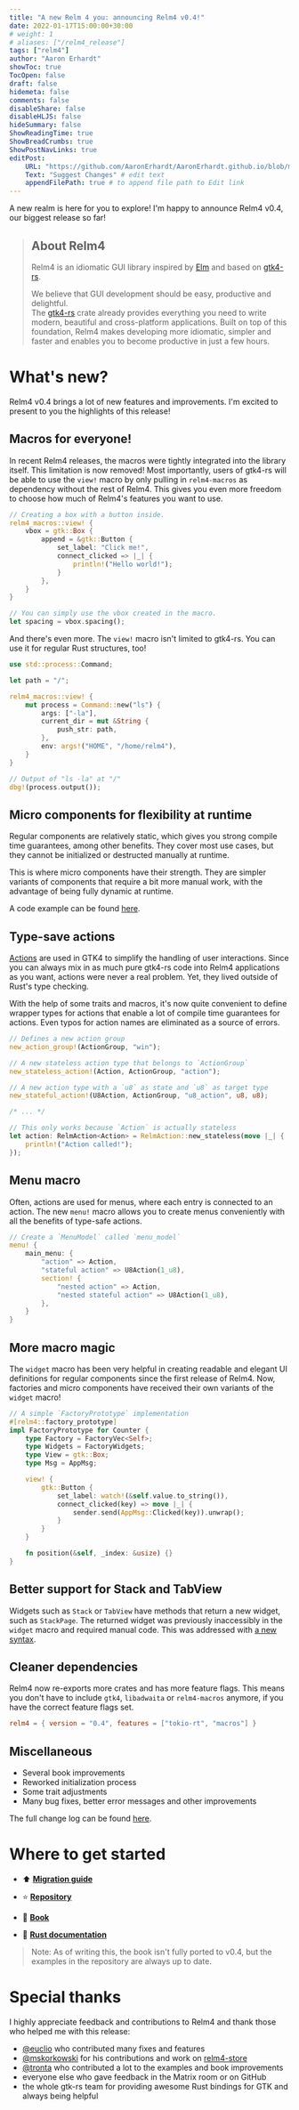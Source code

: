 ```yaml
---
title: "A new Relm 4 you: announcing Relm4 v0.4!"
date: 2022-01-17T15:00:00+30:00
# weight: 1
# aliases: ["/relm4_release"]
tags: ["relm4"]
author: "Aaron Erhardt"
showToc: true
TocOpen: false
draft: false
hidemeta: false
comments: false
disableShare: false
disableHLJS: false
hideSummary: false
ShowReadingTime: true
ShowBreadCrumbs: true
ShowPostNavLinks: true
editPost:
    URL: "https://github.com/AaronErhardt/AaronErhardt.github.io/blob/master/blog-src/content"
    Text: "Suggest Changes" # edit text
    appendFilePath: true # to append file path to Edit link
---
```


A new realm is here for you to explore! I'm happy to announce Relm4 v0.4, our biggest release so far!

> ## About Relm4
> 
> Relm4 is an idiomatic GUI library inspired by [Elm](https://elm-lang.org/) and based on [gtk4-rs](https://crates.io/crates/gtk4).
> 
> We believe that GUI development should be easy, productive and delightful.  
> The [gtk4-rs](https://crates.io/crates/gtk4) crate already provides everything you need to write modern, beautiful and cross-platform applications.
> Built on top of this foundation, Relm4 makes developing more idiomatic, simpler and faster and enables you to become productive in just a few hours.

# What's new?

Relm4 v0.4 brings a lot of new features and improvements. I'm excited to present to you the highlights of this release!

## Macros for everyone!

In recent Relm4 releases, the macros were tightly integrated into the library itself. This limitation is now removed! Most importantly, users of gtk4-rs will be able to use the `view!` macro by only pulling in `relm4-macros` as dependency without the rest of Relm4. This gives you even more freedom to choose how much of Relm4's features you want to use.

```rust
// Creating a box with a button inside.
relm4_macros::view! {
    vbox = gtk::Box {
        append = &gtk::Button {
            set_label: "Click me!",
            connect_clicked => |_| {
                println!("Hello world!");
            }
        },
    }
}

// You can simply use the vbox created in the macro.
let spacing = vbox.spacing();
```

And there's even more. The `view!` macro isn't limited to gtk4-rs. You can use it for regular Rust structures, too!

```rust
use std::process::Command;

let path = "/";

relm4_macros::view! {
    mut process = Command::new("ls") {
        args: ["-la"],
        current_dir = mut &String {
            push_str: path,
        },
        env: args!("HOME", "/home/relm4"),
    }
}

// Output of "ls -la" at "/"
dbg!(process.output());
```


## Micro components for flexibility at runtime

Regular components are relatively static, which gives you strong compile time guarantees, among other benefits. They cover most use cases, but they cannot be initialized or destructed manually at runtime.

This is where micro components have their strength. They are simpler variants of components that require a bit more manual work, with the advantage of being fully dynamic at runtime.

A code example can be found [here](https://github.com/AaronErhardt/Relm4/blob/main/relm4-examples/examples/micro_components.rs#L7).

## Type-save actions

[Actions](https://gtk-rs.org/gtk4-rs/git/book/actions.html) are used in GTK4 to simplify the handling of user interactions. Since you can always mix in as much pure gtk4-rs code into Relm4 applications as you want, actions were never a real problem. Yet, they lived outside of Rust's type checking.

With the help of some traits and macros, it's now quite convenient to define wrapper types for actions that enable a lot of compile time guarantees for actions. Even typos for action names are eliminated as a source of errors.

```rust
// Defines a new action group
new_action_group!(ActionGroup, "win");

// A new stateless action type that belongs to `ActionGroup`
new_stateless_action!(Action, ActionGroup, "action");

// A new action type with a `u8` as state and `u8` as target type
new_stateful_action!(U8Action, ActionGroup, "u8_action", u8, u8);

/* ... */

// This only works because `Action` is actually stateless
let action: RelmAction<Action> = RelmAction::new_stateless(move |_| {
    println!("Action called!");
});
```


## Menu macro

Often, actions are used for menus, where each entry is connected to an action. The new `menu!` macro allows you to create menus conveniently with all the benefits of type-safe actions.

```rust
// Create a `MenuModel` called `menu_model`
menu! {
    main_menu: {
        "action" => Action,
        "stateful action" => U8Action(1_u8),
        section! {
            "nested action" => Action,
            "nested stateful action" => U8Action(1_u8),
        },
    }
}
```

## More macro magic

The `widget` macro has been very helpful in creating readable and elegant UI definitions for regular components since the first release of Relm4.
Now, factories and micro components have received their own variants of the `widget` macro!

```rust
// A simple `FactoryPrototype` implementation
#[relm4::factory_prototype]
impl FactoryPrototype for Counter {
    type Factory = FactoryVec<Self>;
    type Widgets = FactoryWidgets;
    type View = gtk::Box;
    type Msg = AppMsg;

    view! {
        gtk::Button {
            set_label: watch!(&self.value.to_string()),
            connect_clicked(key) => move |_| {
                sender.send(AppMsg::Clicked(key)).unwrap();
            }
        }
    }

    fn position(&self, _index: &usize) {}
}
```

## Better support for Stack and TabView

Widgets such as `Stack` or `TabView` have methods that return a new widget, such as `StackPage`. The returned widget was previously inaccessibly in the `widget` macro and required manual code. This was addressed with [a new syntax](https://github.com/AaronErhardt/Relm4/blob/main/relm4-examples/libadwaita/examples/view-switcher.rs#L93).

## Cleaner dependencies

Relm4 now re-exports more crates and has more feature flags. This means you don't have to include `gtk4`, `libadwaita` or `relm4-macros` anymore, if you have the correct feature flags set.

```toml
relm4 = { version = "0.4", features = ["tokio-rt", "macros"] }
```

## Miscellaneous

+ Several book improvements
+ Reworked initialization process
+ Some trait adjustments
+ Many bug fixes, better error messages and other improvements

The full change log can be found [here](https://github.com/AaronErhardt/Relm4/blob/main/CHANGES.md#040---2022-1-16).

# Where to get started

+ ⬆️ **[Migration guide](https://aaronerhardt.github.io/relm4-book/book/0_2_to_0_4.html)**

+ ⭐ **[Repository](https://github.com/AaronErhardt/relm4)**
+ 📖 **[Book](https://aaronerhardt.github.io/relm4-book/book/)**
+ 📜 **[Rust documentation](https://aaronerhardt.github.io/docs/relm4/relm4/)**

> Note: As of writing this, the book isn't fully ported to v0.4, but the examples in the repository are always up to date.

# Special thanks

I highly appreciate feedback and contributions to Relm4 and thank those who helped me with this release:

+ [@euclio](https://github.com/euclio) who contributed many fixes and features
+ [@mskorkowski](https://github.com/mskorkowski) for his contributions and work on [relm4-store](https://github.com/mskorkowski/relm4-store)
+ [@tronta](https://github.com/tronta) who contributed a lot to the examples and book improvements
+ everyone else who gave feedback in the Matrix room or on GitHub
+ the whole gtk-rs team for providing awesome Rust bindings for GTK and always being helpful